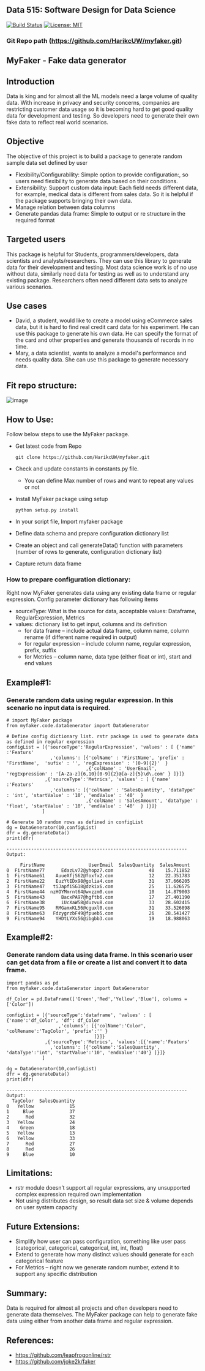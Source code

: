 ## Data 515: Software Design for Data Science
[![Build Status](https://api.travis-ci.com/HarikcUW/MyFaker.svg?branch=main)](https://travis-ci.com/github/HarikcUW/myfaker)
[![License: MIT](https://img.shields.io/badge/License-MIT-yellow.svg)](https://opensource.org/licenses/MIT)

### Git Repo path (https://github.com/HarikcUW/myfaker.git)
## MyFaker - Fake data generator

## Introduction

Data is king and for almost all the ML models need a large volume of quality data. With increase in privacy and security concerns, companies are restricting customer data usage so it is becoming hard to get good quality data for development and testing. So developers need to generate their own fake data to reflect real world scenarios.   

## Objective

The objective of this project is to build a package to generate random sample data set defined by user
- Flexibility/Configurability: Simple option to provide configuration:, so users need flexibility to generate data based on their conditions.
- Extensibility: Support custom data input: Each field needs different data, for example, medical data is different from sales data. So it is helpful if the package supports bringing their own data.
- Manage relation between data columns
- Generate pandas data frame: Simple to output or re structure in the required format

## Targeted users

This package is helpful for Students, programmers/developers, data scientists and analysts/researchers. They can use this library to generate data for their development and testing. Most data science work is of no use without data, similarly need data for testing as well as to understand any existing package. Researchers often need different data sets to analyze various scenarios.

## Use cases

- David, a student, would like to create a model using eCommerce sales data, but it is hard to find real credit card data for his experiment. He can use this package to generate his own data. He can specify the format of the card and other properties and generate thousands of records in no time.
- Mary, a data scientist, wants to analyze a model's performance and needs quality data. She can use this package to generate necessary data.

## Fit repo structure:
![image](https://user-images.githubusercontent.com/92060455/157350207-23e7063e-e272-4e30-9384-126b84359ccd.png)

## How to Use:
Follow below steps to use the MyFaker package.
- Get latest code from Repo

    ```git clone https://github.com/HarikcUW/myfaker.git```
- Check and update constants in constants.py file.
    - You can define Max number of rows and want to repeat any values or not
- Install MyFaker package using setup

    ``` python setup.py install ```
- In your script file, Import myfaker package
- Define data schema and prepare configuration dictionary list
- Create an object and call generateData() function with parameters (number of rows to generate, configuration dictionary list)
- Capture return data frame
 
### How to prepare configuration dictionary:
Right now MyFaker generates data using any existing data frame or regular expression.
Config parameter dictionary has following items
- sourceType: What is the source for data, acceptable values: Dataframe, RegularExpression, Metrics
- values: dictionary list to get input, columns and its definition
  - for data frame – include actual data frame, column name, column rename (if different name required in output)
  - for regular expression – include column name, regular expression, prefix, suffix
  - for Metrics – column name, data type (either float or int), start and end values
 
## Example#1: 
### Generate random data using regular expression. In this scenario no input data is required.
```
# import MyFaker package
from myfaker.code.dataGenerator import DataGenerator

# Define config dictionary list. rstr package is used to generate data as defined in regular expression  
configList = [{'sourceType':'RegularExpression', 'values' : [ {'name' :'Featurs'
                ,'columns': [{'colName' : 'FirstName', 'prefix' : 'FirstName',  'sufix' : '', 'regExpression' : '[0-9]{2}'  } 
                             ,{'colName' : 'UserEmail', 'regExpression' : '[A-Za-z]{6,10}[0-9]{2}@[a-z]{5}\d\.com' } ]}]}
              ,{'sourceType':'Metrics', 'values' : [ {'name' :'Featurs'
                ,'columns': [{'colName' : 'SalesQuantity', 'dataType' : 'int', 'startValue' : '10', 'endValue' : '40'  } 
                             ,{'colName' : 'SalesAmount', 'dataType' : 'float', 'startValue' : '10', 'endValue' : '40'  } ]}]}
             ]

# Generate 10 random rows as defined in configList
dg = DataGenerator(10,configList)
dfr = dg.generateData()
print(dfr)

------------------------------------------------------------------
Output:

     FirstName                UserEmail  SalesQuantity  SalesAmount
0  FirstName77      EdazLv72@yhopz7.com             40    15.711852
1  FirstName61    AuueXfjS62@foxfx2.com             12    22.351783
2  FirstName22    EuzYtEDx98@golia4.com             31    37.666205
3  FirstName47   tiJapfiSG18@dzkix6.com             25    11.626575
4  FirstName44  nzHOYMmrnt64@wxzzm0.com             10    14.879003
5  FirstName43      BacxPA97@hgftb6.com             17    27.401190
6  FirstName38      iUcXaW58@duzvu8.com             33    28.602415
7  FirstName95    RMGamxKL56@cguxl0.com             31    33.526898
8  FirstName63   FdzygrzbF49@fpueb5.com             26    28.541427
9  FirstName94    YHDtLYXs56@ibgbb3.com             19    18.988063
```

## Example#2: 
### Generate random data using data frame. In this scenario user can get data from a file or create a list and convert it to data frame. 
```
import pandas as pd 
from myfaker.code.dataGenerator import DataGenerator

df_Color = pd.DataFrame(['Green','Red','Yellow','Blue'], columns = ['Color'])

configList = [{'sourceType':'dataframe', 'values' : [ {'name':'df_Color', 'df': df_Color
                   ,'columns': [{'colName':'Color', 'colRename':'TagColor', 'prefix':'' } 
                                ]}]}
              ,{'sourceType':'Metrics', 'values':[{'name':'Featurs'
                ,'columns': [{'colName':'SalesQuantity', 'dataType':'int', 'startValue':'10', 'endValue':'40'} ]}]}
             ]

dg = DataGenerator(10,configList)
dfr = dg.generateData()
print(dfr)

------------------------------------------------------------------
Output:
  TagColor  SalesQuantity
0   Yellow             15
1     Blue             37
2      Red             32
3   Yellow             24
4    Green             18
5   Yellow             13
6   Yellow             33
7      Red             27
8      Red             26
9     Blue             10

```

## Limitations:

- rstr module doesn’t support all regular expressions, any unsupported complex expression required own implementation
- Not using distributes design, so result data set size & volume depends on user system capacity

## Future Extensions:

- Simplify how user can pass configuration, something like user pass (categorical, categorical, categorical, int, int, float)
- Extend to generate how many distinct values should generate for each categorical feature
- For Metrics – right now we generate random number, extend it to support any specific distribution

## Summary:

Data is required for almost all projects and often developers need to generate data themselves. The MyFaker package can help to generate fake data using either from another data frame and regular expression. 

## References:

- https://github.com/leapfrogonline/rstr
- https://github.com/joke2k/faker
